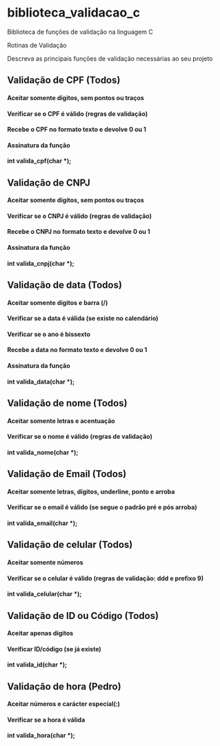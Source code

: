 # biblioteca_validacao_c
Biblioteca de funções de validação na linguagem C

Rotinas de Validação

Descreva as principais funções de validação necessárias ao seu projeto

## Validação de CPF (Todos)
#### Aceitar somente dígitos, sem pontos ou traços
#### Verificar se o CPF é válido (regras de validação)
#### Recebe o CPF no formato texto e devolve 0 ou 1
#### Assinatura da função
#### int valida_cpf(char *);

## Validação de CNPJ
#### Aceitar somente dígitos, sem pontos ou traços
#### Verificar se o CNPJ é válido (regras de validação)
#### Recebe o CNPJ no formato texto e devolve 0 ou 1
#### Assinatura da função
#### int valida_cnpj(char *);

## Validação de data  (Todos)
#### Aceitar somente dígitos e barra (/)
#### Verificar se a data é válida (se existe no calendário)
#### Verificar se o ano é bissexto
#### Recebe a data no formato texto e devolve 0 ou 1
#### Assinatura da função
#### int valida_data(char *);

## Validação de nome (Todos)
#### Aceitar somente letras e acentuação
#### Verificar se o nome é válido (regras de validação) 
#### int valida_nome(char *); 

## Validação de Email (Todos)
#### Aceitar somente letras, dígitos, underline, ponto e arroba
#### Verificar se o email é válido (se segue o padrão pré e pós arroba)
#### int valida_email(char *);

## Validação de celular (Todos)
#### Aceitar somente números
#### Verificar se o celular é válido (regras de validação: ddd e prefixo 9)
#### int valida_celular(char *);

## Validação de ID ou Código (Todos)
#### Aceitar apenas dígitos
#### Verificar ID/código (se já existe)
#### int valida_id(char *);

## Validação de hora (Pedro)
#### Aceitar números e carácter especial(:)
#### Verificar se a hora é válida
#### int valida_hora(char *);         
